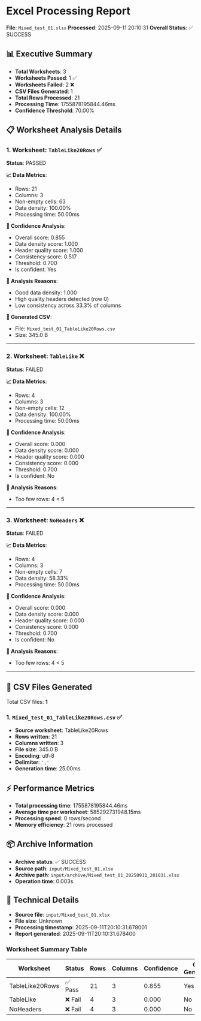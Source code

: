 # Excel Processing Report
**File**: `Mixed_test_01.xlsx`
**Processed**: 2025-09-11 20:10:31
**Overall Status**: ✅ SUCCESS

## 📊 Executive Summary

- **Total Worksheets**: 3
- **Worksheets Passed**: 1 ✅
- **Worksheets Failed**: 2 ❌
- **CSV Files Generated**: 1
- **Total Rows Processed**: 21
- **Processing Time**: 1755878195844.46ms
- **Confidence Threshold**: 70.00%

## 📋 Worksheet Analysis Details

### 1. Worksheet: `TableLike20Rows` ✅
**Status**: PASSED

**📈 Data Metrics**:
- Rows: 21
- Columns: 3
- Non-empty cells: 63
- Data density: 100.00%
- Processing time: 50.00ms

**🎯 Confidence Analysis**:
- Overall score: 0.855
- Data density score: 1.000
- Header quality score: 1.000
- Consistency score: 0.517
- Threshold: 0.700
- Is confident: Yes

**📝 Analysis Reasons**:
- Good data density: 1.000
- High quality headers detected (row 0)
- Low consistency across 33.3% of columns

**📄 Generated CSV**:
- File: `Mixed_test_01_TableLike20Rows.csv`
- Size: 345.0 B

---

### 2. Worksheet: `TableLike` ❌
**Status**: FAILED

**📈 Data Metrics**:
- Rows: 4
- Columns: 3
- Non-empty cells: 12
- Data density: 100.00%
- Processing time: 50.00ms

**🎯 Confidence Analysis**:
- Overall score: 0.000
- Data density score: 0.000
- Header quality score: 0.000
- Consistency score: 0.000
- Threshold: 0.700
- Is confident: No

**📝 Analysis Reasons**:
- Too few rows: 4 < 5

---

### 3. Worksheet: `NoHeaders` ❌
**Status**: FAILED

**📈 Data Metrics**:
- Rows: 4
- Columns: 3
- Non-empty cells: 7
- Data density: 58.33%
- Processing time: 50.00ms

**🎯 Confidence Analysis**:
- Overall score: 0.000
- Data density score: 0.000
- Header quality score: 0.000
- Consistency score: 0.000
- Threshold: 0.700
- Is confident: No

**📝 Analysis Reasons**:
- Too few rows: 4 < 5

---

## 📄 CSV Files Generated

Total CSV files: **1**

### 1. `Mixed_test_01_TableLike20Rows.csv` ✅
- **Source worksheet**: TableLike20Rows
- **Rows written**: 21
- **Columns written**: 3
- **File size**: 345.0 B
- **Encoding**: utf-8
- **Delimiter**: `','`
- **Generation time**: 25.00ms

## ⚡ Performance Metrics

- **Total processing time**: 1755878195844.46ms
- **Average time per worksheet**: 585292731948.15ms
- **Processing speed**: 0 rows/second
- **Memory efficiency**: 21 rows processed

## 📦 Archive Information

- **Archive status**: ✅ SUCCESS
- **Source path**: `input/Mixed_test_01.xlsx`
- **Archive path**: `input/archive/Mixed_test_01_20250911_201031.xlsx`
- **Operation time**: 0.003s

## 🔧 Technical Details

- **Source file**: `input/Mixed_test_01.xlsx`
- **File size**: Unknown
- **Processing timestamp**: 2025-09-11T20:10:31.678001
- **Report generated**: 2025-09-11T20:10:31.678400

### Worksheet Summary Table

| Worksheet | Status | Rows | Columns | Confidence | CSV Generated |
|-----------|--------|------|---------|------------|---------------|
| TableLike20Rows | ✅ Pass | 21 | 3 | 0.855 | Yes |
| TableLike | ❌ Fail | 4 | 3 | 0.000 | No |
| NoHeaders | ❌ Fail | 4 | 3 | 0.000 | No |
